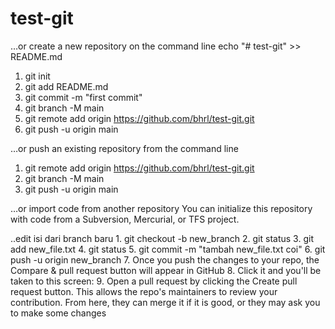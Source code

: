

# test-git

…or create a new repository on the command line
echo "# test-git" >> README.md
1. git init
2. git add README.md
3. git commit -m "first commit"
4. git branch -M main
5. git remote add origin https://github.com/bhrl/test-git.git
6. git push -u origin main

…or push an existing repository from the command line
1. git remote add origin https://github.com/bhrl/test-git.git
2. git branch -M main
3. git push -u origin main

…or import code from another repository
You can initialize this repository with code from a Subversion, Mercurial, or TFS project.

..edit isi dari branch baru 
	1. git checkout -b new_branch
	2. git status 
	3. git add new_file.txt
	4. git status 
	5. git commit -m "tambah new_file.txt coi"
	6. git push -u origin new_branch
	7. Once you push the changes to your repo, the Compare & pull request button will appear in GitHub
	8. Click it and you'll be taken to this screen:
	9. Open a pull request by clicking the Create pull request button. This allows the repo's maintainers to review your contribution. From here, they can merge it if it is good, or they may ask you to make some changes
